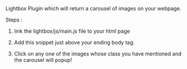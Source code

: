 Lightbox Plugin which will return a carousel of images on your webpage.

Steps : 
1.  link the lightbox/js/main.js file to your html page
2.  Add this snippet just above your ending body tag.

    <script>
        activatePlugin(className_of_your_images)
    </script>
    
3. Click on any one of the images whose class you have mentioned and the carousel will popup!